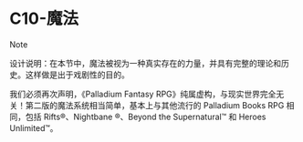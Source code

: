 # C10-魔法

> [!NOTE]
> 设计说明：在本节中，魔法被视为一种真实存在的力量，并具有完整的理论和历史。这样做是出于戏剧性的目的。
> 
> 我们必须再次声明，《Palladium Fantasy RPG》纯属虚构，与现实世界完全无关！第二版的魔法系统相当简单，基本上与其他流行的 Palladium Books RPG 相同，包括 Rifts®、Nightbane ®、Beyond the Supernatural™ 和 Heroes Unlimited™。